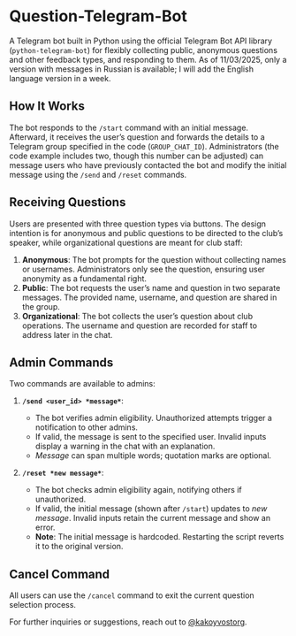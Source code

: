 # Question-Telegram-Bot  
A Telegram bot built in Python using the official Telegram Bot API library (`python-telegram-bot`) for flexibly collecting public, anonymous questions and other feedback types, and responding to them. As of 11/03/2025, only a version with messages in Russian is available; I will add the English language version in a week.

## How It Works  
The bot responds to the `/start` command with an initial message. Afterward, it receives the user’s question and forwards the details to a Telegram group specified in the code (`GROUP_CHAT_ID`). Administrators (the code example includes two, though this number can be adjusted) can message users who have previously contacted the bot and modify the initial message using the `/send` and `/reset` commands.

## Receiving Questions  
Users are presented with three question types via buttons. The design intention is for anonymous and public questions to be directed to the club’s speaker, while organizational questions are meant for club staff:  
1. **Anonymous**: The bot prompts for the question without collecting names or usernames. Administrators only see the question, ensuring user anonymity as a fundamental right.  
2. **Public**: The bot requests the user’s name and question in two separate messages. The provided name, username, and question are shared in the group.  
3. **Organizational**: The bot collects the user’s question about club operations. The username and question are recorded for staff to address later in the chat.  

## Admin Commands  
Two commands are available to admins:  
1. **`/send <user_id> *message*`**:  
   - The bot verifies admin eligibility. Unauthorized attempts trigger a notification to other admins.  
   - If valid, the message is sent to the specified user. Invalid inputs display a warning in the chat with an explanation.  
   - *Message* can span multiple words; quotation marks are optional.  

2. **`/reset *new message*`**:  
   - The bot checks admin eligibility again, notifying others if unauthorized.  
   - If valid, the initial message (shown after `/start`) updates to *new message*. Invalid inputs retain the current message and show an error.  
   - **Note**: The initial message is hardcoded. Restarting the script reverts it to the original version.  

## Cancel Command  
All users can use the `/cancel` command to exit the current question selection process.  

For further inquiries or suggestions, reach out to [@kakoyvostorg](t.me/kakoyvostorg).
